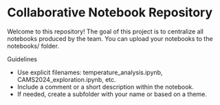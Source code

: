 # Collaborative Notebook Repository
Welcome to this repository! The goal of this project is to centralize all notebooks produced by the team. You can upload your notebooks to the notebooks/ folder.

Guidelines
- Use explicit filenames: temperature_analysis.ipynb, CAMS2024_exploration.ipynb, etc.
- Include a comment or a short description within the notebook.
- If needed, create a subfolder with your name or based on a theme.
